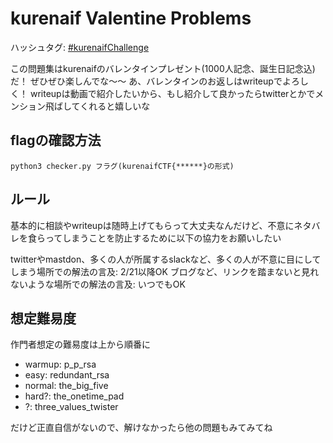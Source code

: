 # kurenaif Valentine Problems

ハッシュタグ: [#kurenaifChallenge](https://twitter.com/search?q=%23kurenaifChallenge)

この問題集はkurenaifのバレンタインプレゼント(1000人記念、誕生日記念込)だ！
ぜひぜひ楽しんでな〜〜
あ、バレンタインのお返しはwriteupでよろしく！
writeupは動画で紹介したいから、もし紹介して良かったらtwitterとかでメンション飛ばしてくれると嬉しいな

## flagの確認方法

```
python3 checker.py フラグ(kurenaifCTF{******}の形式)
```

## ルール

基本的に相談やwriteupは随時上げてもらって大丈夫なんだけど、不意にネタバレを食らってしまうことを防止するために以下の協力をお願いしたい

twitterやmastdon、多くの人が所属するslackなど、多くの人が不意に目にしてしまう場所での解法の言及: 2/21以降OK
ブログなど、リンクを踏まないと見れないような場所での解法の言及: いつでもOK

## 想定難易度

作門者想定の難易度は上から順番に

* warmup: p_p_rsa
* easy: redundant_rsa
* normal: the_big_five
* hard?: the_onetime_pad
* ?: three_values_twister

だけど正直自信がないので、解けなかったら他の問題もみてみてね
